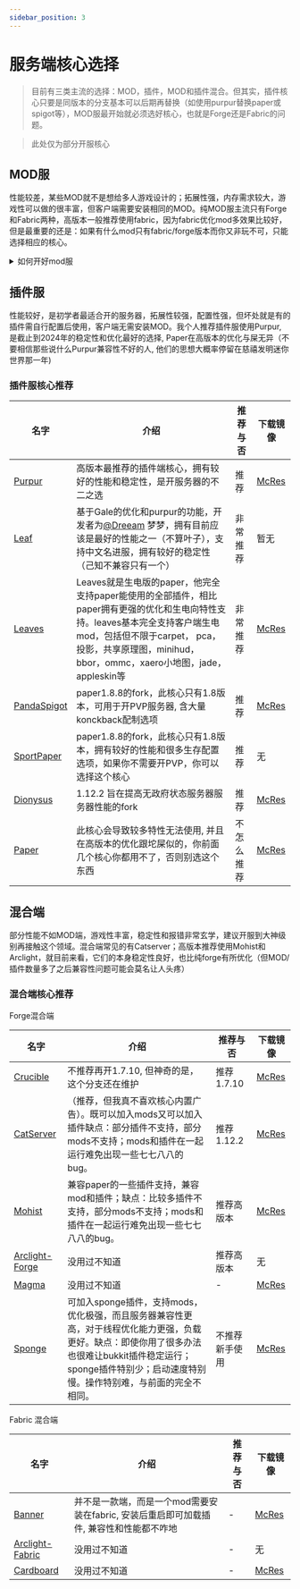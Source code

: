 ```yaml
---
sidebar_position: 3
---
```


# 服务端核心选择

> 目前有三类主流的选择：MOD，插件，MOD和插件混合。但其实，插件核心只要是同版本的分支基本可以后期再替换（如使用purpur替换paper或spigot等），MOD服最开始就必须选好核心，也就是Forge还是Fabric的问题。

> 此处仅为部分开服核心

## MOD服

性能较差，某些MOD就不是想给多人游戏设计的；拓展性强，内存需求较大，游戏性可以做的很丰富，但客户端需要安装相同的MOD。纯MOD服主流只有Forge和Fabric两种，高版本一般推荐使用fabric，因为fabric优化mod多效果比较好，但是最重要的还是：如果有什么mod只有fabric/forge版本而你又非玩不可，只能选择相应的核心。

<details>
<summary>如何开好mod服</summary>

### 明确方向

在开启服务器的时候，你就应该确定是选用Forge还是Fabric, 后期迁移会非常困难，并且会损失玩家。

### 确定服务器内容

确定你的服务器主要的游玩内容，不要什么都装比如【星系|工业|匠魂|暮色。。（省略114514个模组）】，这样一眼看就觉得是圈钱服，并且很容易流失玩家，造成服务器卡顿。你应该确定你安装的模组都是与你的想要的游玩内容有关。

### 注重性能

mod的性能比插件要差很多，一个tps19以下的服务器会直接劝退所有玩家（毕竟没人想吃个食物就花个十秒。），所以你必须确保在大部分时间你的tps达到20
</details>

## 插件服

性能较好，是初学者最适合开的服务器，拓展性较强，配置性强，但坏处就是有的插件需自行配置后使用，客户端无需安装MOD。我个人推荐插件服使用Purpur, 是截止到2024年的稳定性和优化最好的选择, Paper在高版本的优化与屎无异（不要相信那些说什么Purpur兼容性不好的人, 他们的思想大概率停留在慈禧发明迷你世界那一年)

### 插件服核心推荐

| 名字 | 介绍 | 推荐与否 | 下载镜像 |
| --- | ----------- | --- | --- |
| [Purpur](https://purpurmc.org) | 高版本最推荐的插件端核心，拥有较好的性能和稳定性，是开服务器的不二之选 | 推荐 | [McRes](https://mcres.cn/downloads/purpur.html)
| [Leaf](https://github.com/Winds-Studio/Leaf) | 基于Gale的优化和purpur的功能，开发者为[@Dreeam](https://github.com/Dreeam-qwq) 梦梦，拥有目前应该是最好的性能之一（不算叶子），支持中文名进服，拥有较好的稳定性（己知不兼容只有一个）| 非常推荐 | 暂无 |
| [Leaves](https://leavesmc.org/) | Leaves就是生电版的paper，他完全支持paper能使用的全部插件，相比paper拥有更强的优化和生电向特性支持。leaves基本完全支持客户端生电mod，包括但不限于carpet， pca，投影，共享原理图，minihud，bbor，ommc，xaero小地图，jade，appleskin等| 非常推荐 | [McRes](https://mcres.cn/downloads/leaves.html) |
| [PandaSpigot](https://github.com/hpfxd/PandaSpigot) | paper1.8.8的fork，此核心只有1.8版本，可用于开PVP服务器, 含大量konckback配制选项 | 推荐 | [McRes](https://vip.123pan.cn/1821558579/Lingyi/core/pandaspigot-116-mcres.cn.jar) |
| [SportPaper](https://github.com/Electroid/SportPaper) | paper1.8.8的fork，此核心只有1.8版本，拥有较好的性能和很多生存配置选项，如果你不需要开PVP，你可以选择这个核心 | 推荐 | 无 |
| [Dionysus](https://github.com/nopjmp/Dionysus) | 1.12.2 旨在提高无政府状态服务器服务器性能的fork | 推荐 | [McRes](https://vip.123pan.cn/1821558579/Lingyi/core/dionysus-paperclip.jar) |
| [Paper](https://papermc.io/) | 此核心会导致较多特性无法使用, 并且在高版本的优化跟坨屎似的，你前面几个核心你都用不了，否则别选这个东西 | 不怎么推荐 | [McRes](https://mcres.cn/downloads/paper.html) |

## 混合端

部分性能不如MOD端，游戏性丰富，稳定性和报错非常玄学，建议开服到大神级别再接触这个领域。混合端常见的有Catserver；高版本推荐使用Mohist和Arclight，就目前来看，它们的本身稳定性良好，也比纯forge有所优化（但MOD/插件数量多了之后兼容性问题可能会莫名让人头疼）

### 混合端核心推荐

Forge混合端

| 名字                                                    | 介绍                                                                                                                                                                                                               | 推荐与否       | 下载镜像                                             |
| ------------------------------------------------------- | ------------------------------------------------------------------------------------------------------------------------------------------------------------------------------------------------------------------ | -------------- | ---------------------------------------------------- |
| [Crucible](https://github.com/CrucibleMC/Crucible)      | 不推荐再开1.7.10, 但神奇的是，这个分支还在维护                                                                                                                                                                     | 推荐1.7.10     | [McRes](https://www.123pan.com/s/HRhfjv-3ey8v.html)  |
| [CatServer](https://catmc.org/)                         | （推荐，但我真不喜欢核心内置广告）。既可以加入mods又可以加入插件缺点：部分插件不支持，部分mods不支持；mods和插件在一起运行难免出现一些七七八八的bug。                                                              | 推荐1.12.2     | [McRes](https://mcres.cn/downloads/catserver.html)   |
| [Mohist](https://mohistmc.com/software/mohist)          | 兼容paper的一些插件支持，兼容mod和插件；缺点：比较多插件不支持，部分mods不支持；mods和插件在一起运行难免出现一些七七八八的bug。                                                                                    | 推荐高版本     | [McRes](https://mcres.cn/downloads/mohist.html)      |
| [Arclight-Forge](https://github.com/IzzelAliz/Arclight) | 没用过不知道                                                                                                                                                                                                       | 推荐高版本     | 无                                                   |
| [Magma](https://magmafoundation.org/)                   | 没用过不知道                                                                                                                                                                                                       | -              | [McRes](https://mcres.cn/downloads/magma.html)       |
| [Sponge](https://spongepowered.org/]Sponge)             | 可加入sponge插件，支持mods，优化极强，而且服务器兼容性更高，对于线程优化能力更强，负载更好。缺点：即使你用了很多办法也很难让bukkit插件稳定运行；sponge插件特别少；启动速度特别慢。操作特别难，与前面的完全不相同。 | 不推荐新手使用 | [McRes](https://mcres.cn/downloads/spongeforge.html) |

Fabric 混合端

| 名字                                                     | 介绍                                                                                    | 推荐与否 | 下载镜像                                          |
| -------------------------------------------------------- | --------------------------------------------------------------------------------------- | -------- | ------------------------------------------------- |
| [Banner](https://new.mohistmc.com/software/banner)       | 并不是一款端，而是一个mod需要安装在fabric, 安装后重启即可加载插件, 兼容性和性能都不咋地 | -        | [McRes](https://mcres.cn/downloads/banner.html)   |
| [Arclight-Fabric](https://github.com/IzzelAliz/Arclight) | 没用过不知道                                                                            | -        | 无                                                |
| [Cardboard](https://cardboardpowered.org/)               | 没用过不知道                                                                            | -        | [McRes](https://mcres.cn/downloads/carboard.html) |
